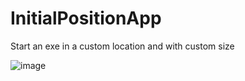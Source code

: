 # InitialPositionApp
 Start an exe in a custom location and with custom size

![image](https://user-images.githubusercontent.com/50233545/197352547-5e13ffa5-2fa7-473d-80ce-69319176a82d.png)
